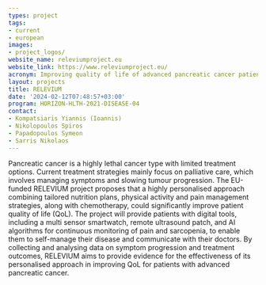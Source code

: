 ```yaml
---
types: project
tags:
- current
- european
images:
- project_logos/
website_name: releviumproject.eu
website_link: https://www.releviumproject.eu/
acronym: Improving quality of life of advanced pancreatic cancer patients through an AI-guided multimodal intervention, combining pain and cachexia management, nutrition, and physical activity
layout: projects
title: RELEVIUM
date: '2024-02-12T07:48:57+03:00'
program: HORIZON-HLTH-2021-DISEASE-04   
contact:
- Kompatsiaris Yiannis (Ioannis) 
- Nikolopoulos Spiros
- Papadopoulos Symeon 
- Sarris Nikolaos 
---
```

<p>
Pancreatic cancer is a highly lethal cancer type with limited treatment options. Current treatment strategies mainly focus on palliative care, which involves managing symptoms and slowing tumour progression. The EU-funded RELEVIUM project proposes that a highly personalised approach combining tailored nutrition plans, physical activity and pain management strategies, along with chemotherapy, could significantly improve patient quality of life (QoL). The project will provide patients with digital tools, including a multi sensor smartwatch, remote ultrasound patch, and AI algorithms for continuous monitoring of pain and sarcopenia, to enable them to self-manage their disease and communicate with their doctors. By collecting and analysing data on symptom progression and treatment outcomes, RELEVIUM aims to provide evidence for the effectiveness of its personalised approach in improving QoL for patients with advanced pancreatic cancer.
</p>